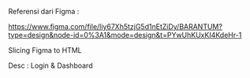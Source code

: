 Referensi dari Figma :

https://www.figma.com/file/liy67Xh5tzjG5d1nEtZiDy/BARANTUM?type=design&node-id=0%3A1&mode=design&t=PYwUhKUxKI4KdeHr-1


Slicing Figma to HTML

Desc : Login & Dashboard